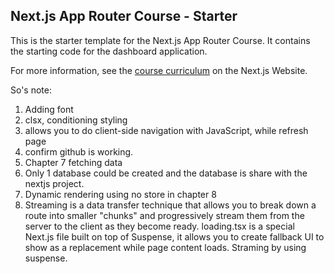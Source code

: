 ## Next.js App Router Course - Starter

This is the starter template for the Next.js App Router Course. It contains the starting code for the dashboard application.

For more information, see the [course curriculum](https://nextjs.org/learn) on the Next.js Website.

So's note:
1. Adding font
2. clsx, conditioning styling
3. <Link> allows you to do client-side navigation with JavaScript, while <a> refresh page
4. confirm github is working. 
5. Chapter 7 fetching data
6. Only 1 database could be created and the database is share with the nextjs project.
7. Dynamic rendering using no store in chapter 8
8. Streaming is a data transfer technique that allows you to break down a route into smaller "chunks" and progressively stream them from the server to the client as they become ready.
loading.tsx is a special Next.js file built on top of Suspense, it allows you to create fallback UI to show as a replacement while page content loads.
Straming by using suspense.